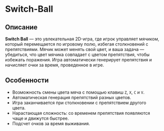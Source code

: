 # Switch-Ball
## Описание

**Switch Ball** — это увлекательная 2D-игра, где игрок управляет мячиком, который перемещается по игровому полю, избегая столкновений с препятствиями. Мячик может менять свой цвет, и ваша задача — убедиться, что цвет мячика совпадает с цветом препятствия, чтобы избежать поражения. Игра автоматически генерирует препятствия и начисляет очки за время, проведенное в игре.

## Особенности

- Возможность смены цвета мяча с помощью клавиш `Z`, `X`, `C` и `V`.
- Автоматическая генерация препятствий разных цветов.
- Игра заканчивается при столкновении с препятствием другого цвета.
- Нарастающая сложность: со временем препятствия появляются чаще и движутся быстрее.
- Подсчет очков за время выживания.
